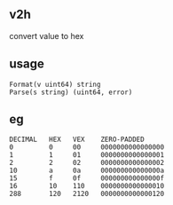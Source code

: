 ## v2h
convert value to hex

## usage
```cassandraql
Format(v uint64) string
Parse(s string) (uint64, error)
```

## eg
```cassandraql
DECIMAL   HEX   VEX    ZERO-PADDED
0         0     00     0000000000000000
1         1     01     0000000000000001
2         2     02     0000000000000002
10        a     0a     000000000000000a
15        f     0f     000000000000000f
16        10    110    0000000000000010
288       120   2120   0000000000000120
```